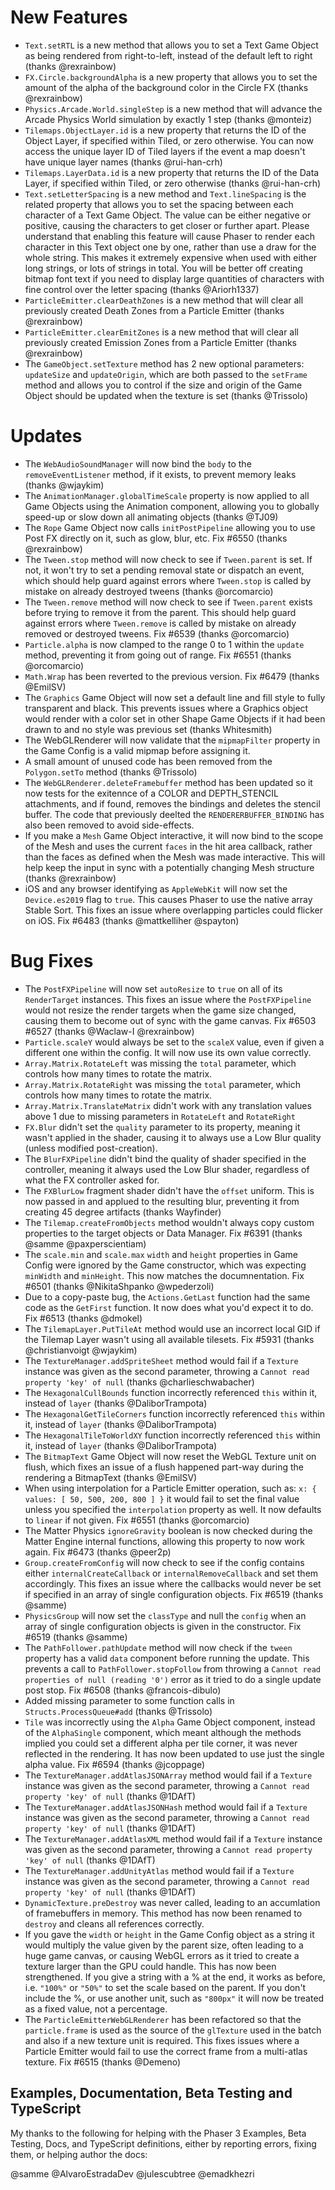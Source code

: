 # New Features

* `Text.setRTL` is a new method that allows you to set a Text Game Object as being rendered from right-to-left, instead of the default left to right (thanks @rexrainbow)
* `FX.Circle.backgroundAlpha` is a new property that allows you to set the amount of the alpha of the background color in the Circle FX (thanks @rexrainbow)
* `Physics.Arcade.World.singleStep` is a new method that will advance the Arcade Physics World simulation by exactly 1 step (thanks @monteiz)
* `Tilemaps.ObjectLayer.id` is a new property that returns the ID of the Object Layer, if specified within Tiled, or zero otherwise. You can now access the unique layer ID of Tiled layers if the event a map doesn't have unique layer names (thanks @rui-han-crh)
* `Tilemaps.LayerData.id` is a new property that returns the ID of the Data Layer, if specified within Tiled, or zero otherwise (thanks @rui-han-crh)
* `Text.setLetterSpacing` is a new method and `Text.lineSpacing` is the related property that allows you to set the spacing between each character of a Text Game Object. The value can be either negative or positive, causing the characters to get closer or further apart. Please understand that enabling this feature will cause Phaser to render each character in this Text object one by one, rather than use a draw for the whole string. This makes it extremely expensive when used with either long strings, or lots of strings in total. You will be better off creating bitmap font text if you need to display large quantities of characters with fine control over the letter spacing (thanks @Ariorh1337)
* `ParticleEmitter.clearDeathZones` is a new method that will clear all previously created Death Zones from a Particle Emitter (thanks @rexrainbow)
* `ParticleEmitter.clearEmitZones` is a new method that will clear all previously created Emission Zones from a Particle Emitter (thanks @rexrainbow)
* The `GameObject.setTexture` method has 2 new optional parameters: `updateSize` and `updateOrigin`, which are both passed to the `setFrame` method and allows you to control if the size and origin of the Game Object should be updated when the texture is set (thanks @Trissolo)

# Updates

* The `WebAudioSoundManager` will now bind the `body` to the `removeEventListener` method, if it exists, to prevent memory leaks (thanks @wjaykim)
* The `AnimationManager.globalTimeScale` property is now applied to all Game Objects using the Animation component, allowing you to globally speed-up or slow down all animating objects (thanks @TJ09)
* The `Rope` Game Object now calls `initPostPipeline` allowing you to use Post FX directly on it, such as glow, blur, etc. Fix #6550 (thanks @rexrainbow)
* The `Tween.stop` method will now check to see if `Tween.parent` is set. If not, it won't try to set a pending removal state or dispatch an event, which should help guard against errors where `Tween.stop` is called by mistake on already destroyed tweens (thanks @orcomarcio)
* The `Tween.remove` method will now check to see if `Tween.parent` exists before trying to remove it from the parent. This should help guard against errors where `Tween.remove` is called by mistake on already removed or destroyed tweens. Fix #6539 (thanks @orcomarcio)
* `Particle.alpha` is now clamped to the range 0 to 1 within the `update` method, preventing it from going out of range. Fix #6551 (thanks @orcomarcio)
* `Math.Wrap` has been reverted to the previous version. Fix #6479 (thanks @EmilSV)
* The `Graphics` Game Object will now set a default line and fill style to fully transparent and black. This prevents issues where a Graphics object would render with a color set in other Shape Game Objects if it had been drawn to and no style was previous set (thanks Whitesmith)
* The WebGLRenderer will now validate that the `mipmapFilter` property in the Game Config is a valid mipmap before assigning it.
* A small amount of unused code has been removed from the `Polygon.setTo` method (thanks @Trissolo)
* The `WebGLRenderer.deleteFramebuffer` method has been updated so it now tests for the exitennce of a COLOR and DEPTH_STENCIL attachments, and if found, removes the bindings and deletes the stencil buffer. The code that previously deelted the `RENDERERBUFFER_BINDING` has also been removed to avoid side-effects.
* If you make a `Mesh` Game Object interactive, it will now bind to the scope of the Mesh and uses the current `faces` in the hit area callback, rather than the faces as defined when the Mesh was made interactive. This will help keep the input in sync with a potentially changing Mesh structure (thanks @rexrainbow)
* iOS and any browser identifying as `AppleWebKit` will now set the `Device.es2019` flag to `true`. This causes Phaser to use the native array Stable Sort. This fixes an issue where overlapping particles could flicker on iOS. Fix #6483 (thanks @mattkelliher @spayton)

# Bug Fixes

* The `PostFXPipeline` will now set `autoResize` to `true` on all of its `RenderTarget` instances. This fixes an issue where the `PostFXPipeline` would not resize the render targets when the game size changed, causing them to become out of sync with the game canvas. Fix #6503 #6527 (thanks @Waclaw-I @rexrainbow)
* `Particle.scaleY` would always be set to the `scaleX` value, even if given a different one within the config. It will now use its own value correctly.
* `Array.Matrix.RotateLeft` was missing the `total` parameter, which controls how many times to rotate the matrix.
* `Array.Matrix.RotateRight` was missing the `total` parameter, which controls how many times to rotate the matrix.
* `Array.Matrix.TranslateMatrix` didn't work with any translation values above 1 due to missing parameters in `RotateLeft` and `RotateRight`
* `FX.Blur` didn't set the `quality` parameter to its property, meaning it wasn't applied in the shader, causing it to always use a Low Blur quality (unless modified post-creation).
* The `BlurFXPipeline` didn't bind the quality of shader specified in the controller, meaning it always used the Low Blur shader, regardless of what the FX controller asked for.
* The `FXBlurLow` fragment shader didn't have the `offset` uniform. This is now passed in and applued to the resulting blur, preventing it from creating 45 degree artifacts (thanks Wayfinder)
* The `Tilemap.createFromObjects` method wouldn't always copy custom properties to the target objects or Data Manager. Fix #6391 (thanks @samme @paxperscientiam)
* The `scale.min` and `scale.max` `width` and `height` properties in Game Config were ignored by the Game constructor, which was expecting `minWidth` and `minHeight`. This now matches the documnentation. Fix #6501 (thanks @NikitaShpanko @wpederzoli)
* Due to a copy-paste bug, the `Actions.GetLast` function had the same code as the `GetFirst` function. It now does what you'd expect it to do. Fix #6513 (thanks @dmokel)
* The `TilemapLayer.PutTileAt` method would use an incorrect local GID if the Tilemap Layer wasn't using all available tilesets. Fix #5931 (thanks @christianvoigt @wjaykim)
* The `TextureManager.addSpriteSheet` method would fail if a `Texture` instance was given as the second parameter, throwing a `Cannot read property 'key' of null` (thanks @charlieschwabacher)
* The `HexagonalCullBounds` function incorrectly referenced `this` within it, instead of `layer` (thanks @DaliborTrampota)
* The `HexagonalGetTileCorners` function incorrectly referenced `this` within it, instead of `layer` (thanks @DaliborTrampota)
* The `HexagonalTileToWorldXY` function incorrectly referenced `this` within it, instead of `layer` (thanks @DaliborTrampota)
* The `BitmapText` Game Object will now reset the WebGL Texture unit on flush, which fixes an issue of a flush happened part-way during the rendering a BitmapText (thanks @EmilSV)
* When using interpolation for a Particle Emitter operation, such as: `x: { values: [ 50, 500, 200, 800 ] }` it would fail to set the final value unless you specified the `interpolation` property as well. It now defaults to `linear` if not given. Fix #6551 (thanks @orcomarcio)
* The Matter Physics `ignoreGravity` boolean is now checked during the Matter Engine internal functions, allowing this property to now work again. Fix #6473 (thanks @peer2p)
* `Group.createFromConfig` will now check to see if the config contains either `internalCreateCallback` or `internalRemoveCallback` and set them accordingly. This fixes an issue where the callbacks would never be set if specified in an array of single configuration objects. Fix #6519 (thanks @samme)
* `PhysicsGroup` will now set the `classType` and null the `config` when an array of single configuration objects is given in the constructor. Fix #6519 (thanks @samme)
* The `PathFollower.pathUpdate` method will now check if the `tween` property has a valid `data` component before running the update. This prevents a call to `PathFollower.stopFollow` from throwing a `Cannot read properties of null (reading '0')` error as it tried to do a single update post stop. Fix #6508 (thanks @francois-dibulo)
* Added missing parameter to some function calls in `Structs.ProcessQueue#add` (thanks @Trissolo)
* `Tile` was incorrectly using the `Alpha` Game Object component, instead of the `AlphaSingle` component, which meant although the methods implied you could set a different alpha per tile corner, it was never reflected in the rendering. It has now been updated to use just the single alpha value. Fix #6594 (thanks @jcoppage)
* The `TextureManager.addAtlasJSONArray` method would fail if a `Texture` instance was given as the second parameter, throwing a `Cannot read property 'key' of null` (thanks @1DAfT)
* The `TextureManager.addAtlasJSONHash` method would fail if a `Texture` instance was given as the second parameter, throwing a `Cannot read property 'key' of null` (thanks @1DAfT)
* The `TextureManager.addAtlasXML` method would fail if a `Texture` instance was given as the second parameter, throwing a `Cannot read property 'key' of null` (thanks @1DAfT)
* The `TextureManager.addUnityAtlas` method would fail if a `Texture` instance was given as the second parameter, throwing a `Cannot read property 'key' of null` (thanks @1DAfT)
* `DynamicTexture.preDestroy` was never called, leading to an accumlation of framebuffers in memory. This method has now been renamed to `destroy` and cleans all references correctly.
* If you gave the `width` or `height` in the Game Config object as a string it would multiply the value given by the parent size, often leading to a huge game canvas, or causing WebGL errors as it tried to create a texture larger than the GPU could handle. This has now been strengthened. If you give a string with a % at the end, it works as before, i.e. `"100%"` or `"50%"` to set the scale based on the parent. If you don't include the %, or use another unit, such as `"800px"` it will now be treated as a fixed value, not a percentage.
* The `ParticleEmitterWebGLRenderer` has been refactored so that the `particle.frame` is used as the source of the `glTexture` used in the batch and also if a new texture unit is required. This fixes issues where a Particle Emitter would fail to use the correct frame from a multi-atlas texture. Fix #6515 (thanks @Demeno)

## Examples, Documentation, Beta Testing and TypeScript

My thanks to the following for helping with the Phaser 3 Examples, Beta Testing, Docs, and TypeScript definitions, either by reporting errors, fixing them, or helping author the docs:

@samme
@AlvaroEstradaDev
@julescubtree
@emadkhezri
